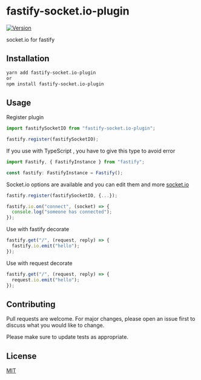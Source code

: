 # fastify-socket.io-plugin

[![Version](https://img.shields.io/npm/v/fastify-socket.io-plugin.svg)](https://www.npmjs.com/package/fastify-socket.io-plugin)

socket.io for fastify

## Installation

```bash
yarn add fastify-socket.io-plugin
or
npm install fastify-socket.io-plugin
```

## Usage

Register plugin

```js
import fastifySocketIO from "fastify-socket.io-plugin";

fastify.register(fastifySocketIO);
```

If you use with TypeScript , you have to give this type to avoid error

```js
import Fastify, { FastifyInstance } from "fastify";

const fastify: FastifyInstance = Fastify();
```

Socket.io options are available and you can edit them and more [socket.io](https://socket.io/)

```js
fastify.register(fastifySocketIO, {...});
```

```js
fastify.io.on("connect", (socket) => {
  console.log("someone has connected");
});
```

Use with fastify decorate

```js
fastify.get("/", (request, reply) => {
  fastify.io.emit("hello");
});
```

Use with request decorate

```js
fastify.get("/", (request, reply) => {
  request.io.emit("hello");
});
```

## Contributing

Pull requests are welcome. For major changes, please open an issue first to discuss what you would like to change.

Please make sure to update tests as appropriate.

## License

[MIT](https://choosealicense.com/licenses/mit/)
